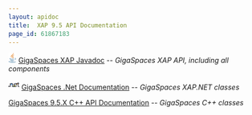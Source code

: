 ```yaml
---
layout: apidoc
title:  XAP 9.5 API Documentation
page_id: 61867183
---
```




![](/attachment_files/logos/java_icon.gif) [GigaSpaces XAP Javadoc](http://www.gigaspaces.com/docs/JavaDoc9.5/index.html) -- _GigaSpaces XAP API, including all components_

![](/attachment_files/logos/icon_dotnet.gif) [GigaSpaces .Net Documentation](http://www.gigaspaces.com/docs/dotnetdocs9.5) -- _GigaSpaces XAP.NET classes_

[GigaSpaces 9.5.X C+\+ API Documentation](http://www.gigaspaces.com/docs/cppdocs9.5) -- _GigaSpaces C+\+ classes_

